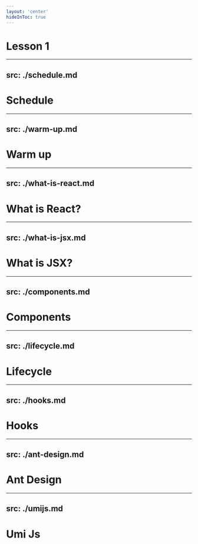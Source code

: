 ```yaml
---
layout: 'center'
hideInToc: true
---
```


# Lesson 1

<Toc />

---
src: ./schedule.md
---

# Schedule

---
src: ./warm-up.md
---

# Warm up

---
src: ./what-is-react.md
---

# What is React?

---
src: ./what-is-jsx.md
---

# What is JSX?

---
src: ./components.md
---

# Components

---
src: ./lifecycle.md
---

# Lifecycle


---
src: ./hooks.md
---

# Hooks

---
src: ./ant-design.md
---

# Ant Design

---
src: ./umijs.md
---

# Umi Js